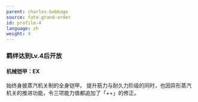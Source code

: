 ```yaml
---
parent: charles-babbage
source: fate-grand-order
id: profile-4
language: zh
weight: 4
---
```


### 羁绊达到Lv.4后开放

#### 机械铠甲：EX

始终身披蒸汽机关制的全身铠甲。
提升筋力与耐久力阶级的同时，也因异形蒸汽机关的推进功能，令三项能力值都追加了「++」的修正。
